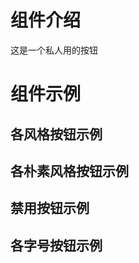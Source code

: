 <script setup>
    import demo1 from "./demo1.vue"
    import demo2 from "./demo2.vue"
    import demo3 from "./demo3.vue"
    import demo4 from "./demo4.vue"
</script>


# 组件介绍
这是一个私人用的按钮

# 组件示例

## 各风格按钮示例

<preview-box>
        <demo1 />
        <preview comName="button" demoName="demo1" />
</preview-box>


## 各朴素风格按钮示例


<preview-box>
<demo2 />
<preview comName="button" demoName="demo2" />
</preview-box>

## 禁用按钮示例

<preview-box>
<demo3 />
<preview comName="button" demoName="demo3" />
</preview-box>

## 各字号按钮示例

<preview-box>
<demo4 />
<preview comName="button" demoName="demo4" />
</preview-box>




